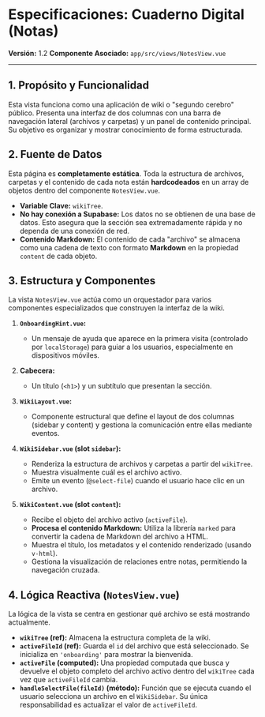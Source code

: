 # Especificaciones: Cuaderno Digital (Notas)

**Versión:** 1.2
**Componente Asociado:** `app/src/views/NotesView.vue`

---

## 1. Propósito y Funcionalidad

Esta vista funciona como una aplicación de wiki o "segundo cerebro" público. Presenta una interfaz de dos columnas con una barra de navegación lateral (archivos y carpetas) y un panel de contenido principal. Su objetivo es organizar y mostrar conocimiento de forma estructurada.

## 2. Fuente de Datos

Esta página es **completamente estática**. Toda la estructura de archivos, carpetas y el contenido de cada nota están **hardcodeados** en un array de objetos dentro del componente `NotesView.vue`.

- **Variable Clave:** `wikiTree`.
- **No hay conexión a Supabase:** Los datos no se obtienen de una base de datos. Esto asegura que la sección sea extremadamente rápida y no dependa de una conexión de red.
- **Contenido Markdown:** El contenido de cada "archivo" se almacena como una cadena de texto con formato **Markdown** en la propiedad `content` de cada objeto.

## 3. Estructura y Componentes

La vista `NotesView.vue` actúa como un orquestador para varios componentes especializados que construyen la interfaz de la wiki.

1.  **`OnboardingHint.vue`:**
    - Un mensaje de ayuda que aparece en la primera visita (controlado por `localStorage`) para guiar a los usuarios, especialmente en dispositivos móviles.

2.  **Cabecera:**
    - Un título (`<h1>`) y un subtítulo que presentan la sección.

3.  **`WikiLayout.vue`:**
    - Componente estructural que define el layout de dos columnas (sidebar y content) y gestiona la comunicación entre ellas mediante eventos.

4.  **`WikiSidebar.vue` (slot `sidebar`):**
    - Renderiza la estructura de archivos y carpetas a partir del `wikiTree`.
    - Muestra visualmente cuál es el archivo activo.
    - Emite un evento (`@select-file`) cuando el usuario hace clic en un archivo.

5.  **`WikiContent.vue` (slot `content`):**
    - Recibe el objeto del archivo activo (`activeFile`).
    - **Procesa el contenido Markdown:** Utiliza la librería `marked` para convertir la cadena de Markdown del archivo a HTML.
    - Muestra el título, los metadatos y el contenido renderizado (usando `v-html`).
    - Gestiona la visualización de relaciones entre notas, permitiendo la navegación cruzada.

## 4. Lógica Reactiva (`NotesView.vue`)

La lógica de la vista se centra en gestionar qué archivo se está mostrando actualmente.

- **`wikiTree` (ref):** Almacena la estructura completa de la wiki.
- **`activeFileId` (ref):** Guarda el `id` del archivo que está seleccionado. Se inicializa en `'onboarding'` para mostrar la bienvenida.
- **`activeFile` (computed):** Una propiedad computada que busca y devuelve el objeto completo del archivo activo dentro del `wikiTree` cada vez que `activeFileId` cambia.
- **`handleSelectFile(fileId)` (método):** Función que se ejecuta cuando el usuario selecciona un archivo en el `WikiSidebar`. Su única responsabilidad es actualizar el valor de `activeFileId`.